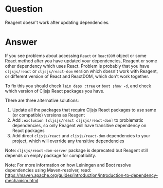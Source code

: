 # Question

Reagent doesn't work after updating dependencies.

# Answer

If you see problems about accessing `React` or `ReactDOM` object or some React method after you have updated your dependencies,
Reagent or some other dependency which uses React. Problem is probably that you have `cljsjs/react` or `cljsjs/react-dom`
version which doesn't work with Reagent, or different version of React and ReactDOM, which don't work together.

To fix this you should check `lein deps :tree` or `boot show -d`, and check which version of Cljsjs React packages you have.

There are three alternative solutions:

1. Update all the packages that require Cljsjs React packages to use same (or compatible) versions as Reagent
2. Add `:exclusion [cljsjs/react cljsjs/react-dom]` to problematic dependencies, so only Reagent
will have transitive dependency on React packages
3. Add direct `cljsjs/react` and `cljsjs/react-dom` dependencies to your project, which will override any transitive dependencies

Note: `cljsjs/react-dom-server` package is deprecated but Reagent still depends on empty package for compatibility.

Note: For more information on how Leiningen and Boot resolve dependencies using Maven-resolver, read: https://maven.apache.org/guides/introduction/introduction-to-dependency-mechanism.html
